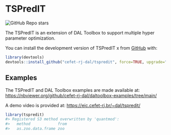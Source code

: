 
<!-- README.md is generated from README.Rmd. Please edit that file -->

# TSPredIT

<!-- badges: start -->

![GitHub Repo
stars](https://img.shields.io/github/stars/cefet-rj-dal/daltoolbox?logo=Github)
<!-- badges: end -->

The TSPredIT is an extension of DAL Toolbox to support multiple hyper
parameter optimization.

You can install the development version of TSPredIT x from
[GitHub](https://github.com/) with:

``` r
library(devtools)
devtools::install_github("cefet-rj-dal/tspredit", force=TRUE, upgrade="never")
```

## Examples

The TSPredIT and DAL Toolbox examples are made available at:
<https://nbviewer.org/github/cefet-rj-dal/daltoolbox-examples/tree/main/>

A demo video is provided at: <https://eic.cefet-rj.br/~dal/tspredit/>

``` r
library(tspredit)
#> Registered S3 method overwritten by 'quantmod':
#>   method            from
#>   as.zoo.data.frame zoo
```
